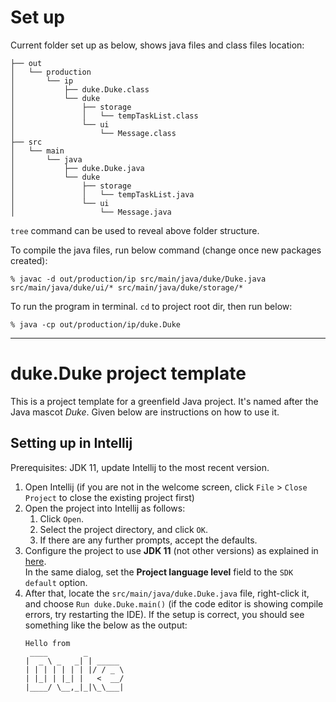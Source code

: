 # Set up
Current folder set up as below, shows java files and class files location:
```
├── out
│   └── production
│       └── ip
│           ├── duke.Duke.class
│           └── duke
│               ├── storage
│               │   └── tempTaskList.class
│               └── ui
│                   └── Message.class
├── src
│   └── main
│       └── java
│           ├── duke.Duke.java
│           └── duke
│               ├── storage
│               │   └── tempTaskList.java
│               └── ui
│                   └── Message.java
```

`tree` command can be used to reveal above folder structure. 

To compile the java files, run below command (change once new packages created): 
```
% javac -d out/production/ip src/main/java/duke/Duke.java src/main/java/duke/ui/* src/main/java/duke/storage/* 
```

To run the program in terminal. `cd` to project root dir, then run below: 
```
% java -cp out/production/ip/duke.Duke
```


----
# duke.Duke project template

This is a project template for a greenfield Java project. It's named after the Java mascot _Duke_. Given below are instructions on how to use it.

## Setting up in Intellij

Prerequisites: JDK 11, update Intellij to the most recent version.

1. Open Intellij (if you are not in the welcome screen, click `File` > `Close Project` to close the existing project first)
1. Open the project into Intellij as follows:
   1. Click `Open`.
   1. Select the project directory, and click `OK`.
   1. If there are any further prompts, accept the defaults.
1. Configure the project to use **JDK 11** (not other versions) as explained in [here](https://www.jetbrains.com/help/idea/sdk.html#set-up-jdk).<br>
   In the same dialog, set the **Project language level** field to the `SDK default` option.
3. After that, locate the `src/main/java/duke.Duke.java` file, right-click it, and choose `Run duke.Duke.main()` (if the code editor is showing compile errors, try restarting the IDE). If the setup is correct, you should see something like the below as the output:
   ```
   Hello from
    ____        _        
   |  _ \ _   _| | _____ 
   | | | | | | | |/ / _ \
   | |_| | |_| |   <  __/
   |____/ \__,_|_|\_\___|
   ```
